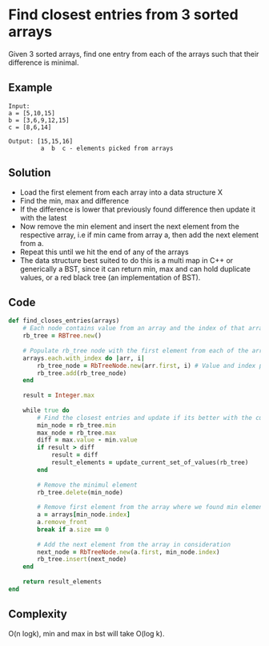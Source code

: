# Find closest entries from 3 sorted arrays
Given 3 sorted arrays, find one entry from each of the arrays such that their difference is minimal.

## Example
```
Input:
a = [5,10,15]
b = [3,6,9,12,15]
c = [8,6,14]

Output: [15,15,16]
         a  b  c - elements picked from arrays
```

## Solution
- Load the first element from each array into a data structure X
- Find the min, max and difference
- If the difference is lower that previously found difference then update it with the latest
- Now remove the min element and insert the next element from the respective array, i.e if min came from array a, then add the next element from a.
- Repeat this until we hit the end of any of the arrays
- The data structure best suited to do this is a multi map in C++ or generically a BST, since it can return min, max and can hold duplicate values, or a red black tree (an implementation of BST).

## Code
```ruby
def find_closes_entries(arrays)
    # Each node contains value from an array and the index of that array
    rb_tree = RBTree.new()
    
    # Populate rb_tree node with the first element from each of the arrays
    arrays.each.with_index do |arr, i|
        rb_tree_node = RbTreeNode.new(arr.first, i) # Value and index pair
        rb_tree.add(rb_tree_node)
    end
    
    result = Integer.max
    
    while true do
        # Find the closest entries and update if its better with the current set
        min_node = rb_tree.min 
        max_node = rb_tree.max
        diff = max.value - min.value
        if result > diff
            result = diff
            result_elements = update_current_set_of_values(rb_tree)
        end
        
        # Remove the minimul element
        rb_tree.delete(min_node)
        
        # Remove first element from the array where we found min element
        a = arrays[min_node.index]
        a.remove_front
        break if a.size == 0
        
        # Add the next element from the array in consideration
        next_node = RbTreeNode.new(a.first, min_node.index)
        rb_tree.insert(next_node)
    end
    
    return result_elements
end
```

## Complexity
O(n logk), min and max in bst will take O(log k).